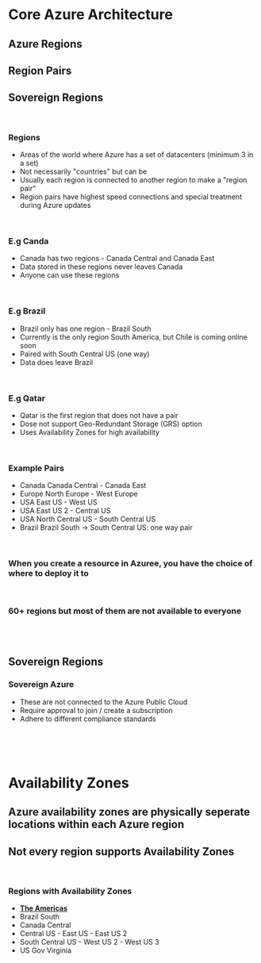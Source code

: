 # Core Azure Architecture

## Azure Regions 
## Region Pairs 
## Sovereign Regions

<br>

### Regions

- Areas of the world where Azure has a set of datacenters (minimum 3 in a set)
- Not necessarily "countries" but can be
- Usually each region is connected to another region to make a "region pair"
- Region pairs have highest speed connections and special treatment during Azure updates

<br>

### E.g Canda

- Canada has two regions - Canada Central and Canada East
- Data stored in these regions never leaves Canada
- Anyone can use these regions

<br>

### E.g Brazil

- Brazil only has one region - Brazil South
- Currently is the only region South America, but Chile is coming online soon
- Paired with South Central US (one way)
- Data does leave Brazil

<br>

### E.g Qatar

- Qatar is the first region that does not have a pair
- Dose not support Geo-Redundant Storage (GRS) option
- Uses Availability Zones for high availability

<br>

### Example Pairs
- Canada      Canada Central - Canada East
- Europe      North Europe - West Europe
- USA         East US - West US
- USA         East US 2 - Central US
- USA         North Central US - South Central US
- Brazil      Brazil South -> South Central US: one way pair

<br>

### When you create a resource in Azuree, you have the choice of where to deploy it to

<br>

### 60+ regions but most of them are not available to everyone


<br>
<br>


## Sovereign Regions

### Sovereign Azure

- These are not connected to the Azure Public Cloud
- Require approval to join / create a subscription
- Adhere to different compliance standards

<br>
<br>
<br>


# Availability Zones

## Azure availability zones are physically seperate locations within each Azure region
## Not every region supports Availability Zones

<br>

### Regions with Availability Zones

- <b><ins>The Americas</ins></b>
- Brazil South
- Canada Central
- Central US - East US - East US 2
- South Central US - West US 2 - West US 3
- US Gov Virginia
